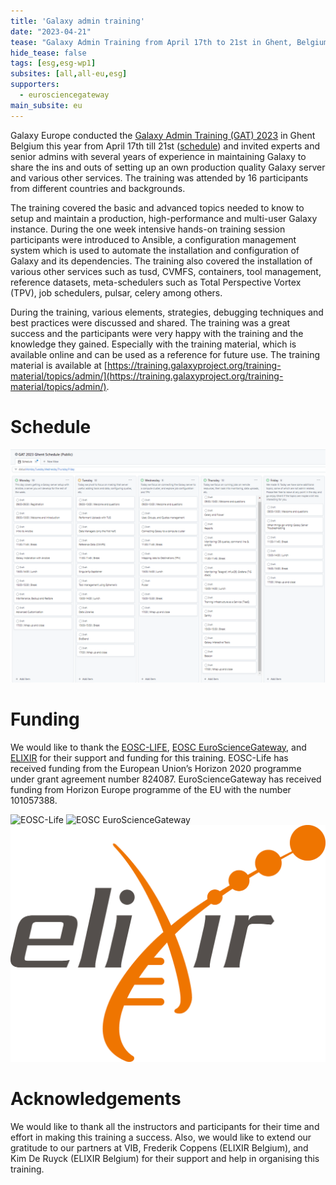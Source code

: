```yaml
---
title: 'Galaxy admin training'
date: "2023-04-21"
tease: "Galaxy Admin Training from April 17th to 21st in Ghent, Belgium."
hide_tease: false
tags: [esg,esg-wp1]
subsites: [all,all-eu,esg]
supporters:
  - eurosciencegateway
main_subsite: eu
---
```


Galaxy Europe conducted the [Galaxy Admin Training (GAT) 2023](https://galaxyproject.org/events/2023-admin-training/) in Ghent Belgium this year from April 17th till 21st ([schedule](https://github.com/orgs/galaxyproject/projects/28/views/1?filterQuery=status%3AMonday%2CTuesday%2CWednesday%2CThursday%2CFriday+)) and invited experts and senior admins with several years of experience in maintaining Galaxy to share the ins and outs of setting up an own production quality Galaxy server and various other services. The training was attended by 16 participants from different countries and backgrounds.

The training covered the basic and advanced topics needed to know to setup and maintain a production, high-performance and multi-user Galaxy instance. During the one week intensive hands-on training session participants were introduced to Ansible, a configuration management system which is used to automate the installation and configuration of Galaxy and its dependencies. The training also covered the installation of various other services such as tusd, CVMFS, containers, tool management, reference datasets, meta-schedulers such as Total Perspective Vortex (TPV), job schedulers, pulsar, celery among others.

During the training, various elements, strategies, debugging techniques and best practices were discussed and shared. The training was a great success and the participants were very happy with the training and the knowledge they gained. Especially with the training material, which is available online and can be used as a reference for future use. The training material is available at [https://training.galaxyproject.org/training-material/topics/admin/](https://training.galaxyproject.org/training-material/topics/admin/).

# Schedule

[![GAT 2023 Schedule](gat2023_schedule.png)](https://github.com/orgs/galaxyproject/projects/28/views/1?filterQuery=status%3AMonday%2CTuesday%2CWednesday%2CThursday%2CFriday+)

# Funding

We would like to thank the [EOSC-LIFE](https://www.eosc-life.eu/), [EOSC EuroScienceGateway](https://galaxyproject.org/projects/esg/), and [ELIXIR](https://elixir-europe.org/) for their support and funding for this training. EOSC-Life has received funding from the European Union’s Horizon 2020 programme under grant agreement number 824087. EuroScienceGateway has received funding from Horizon Europe programme of the EU with the number 101057388.

![EOSC-Life](https://www.eosc-life.eu/wp-content/uploads/2019/09/Logo-EOSC-Life-neu-720x540.jpg)
![EOSC EuroScienceGateway](https://github.com/usegalaxy-eu/branding/blob/master/euro-science-gateway/eosc_euro_science_gateway.1024.png?raw=true)
![ELIXIR](https://github.com/usegalaxy-eu/website/blob/master/assets/media/elixir_logo.png?raw=true)

# Acknowledgements

We would like to thank all the instructors and participants for their time and effort in making this training a success. Also, we would like to extend our gratitude to our partners at VIB, Frederik Coppens (ELIXIR Belgium), and Kim De Ruyck (ELIXIR Belgium) for their support and help in organising this training.
